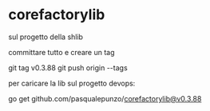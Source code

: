 # corefactorylib

sul progetto della shlib 

committare tutto e creare un tag

git tag v0.3.88
git push origin --tags

 

 

per caricare la lib sul progetto devops:

go get github.com/pasqualepunzo/corefactorylib@v0.3.88